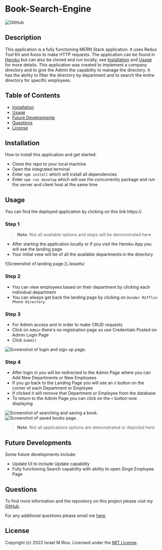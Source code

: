 # Book-Search-Engine
![GitHub](https://img.shields.io/badge/license-MIT-orange?style=for-the-badge)

## Description
This application is a fully functioning MERN Stack application. It uses Redux Tool Kit and Axios to make HTTP requests. The application can be found in [Heroku](https://) but can also be cloned and run locally, see [Installation](#installation) and [Usage](#usage) for more details. This application was created to implement a company directory and to give the Admin the capability to manage the directory. It has the ability to filter the directory by department and to search the entire directory for specific employees.

## Table of Contents
- [Installation](#installation)
- [Usage](#usage)
- [Future Developments](#FutureDevelopments)
- [Questions](#questions)
- [License](##license)

## Installation

How to install this application and get started:

* Clone the repo to your local machine
* Open the integrated terminal
* Enter `npm install` which will install all dependencies
* Enter `npm run develop` which will use the concurrently package and run the server and client host at the same time

## Usage
You can find the deployed application by clicking on this link https://.

### Step 1
> **Note**: Not all available options and steps will be demonstrated here
* After starting the application locally or if you visit the Heroku App you will see the landing page
* Your initial view will be of all the available departments in the directory

![Screenshot of landing page.](./assets/

### Step 2
* You can view employees based on their department by clicking each individual department
* You can always get back the landing page by clicking on `Dunder Mifflin Phone Directory`

### Step 3
* For Admin access and in order to make CRUD requests
* Click on `Admin` there's no registration page so use Credentials Posted on Admin Login Page
* Click `Submit`

![Screenshot of login and sign up page.](./assets/)

### Step 4
* After login in you will be redirected to the Admin Page where you can Add New Departments or New Employees
* If you go back to the Landing Page you will see an `X` button on the corner of each Department or Employee
* If clicked it will remove that Department or Employee from the database
* To return to the Admin Page you can click on the `+` button now displaying

![Screenshot of searching and saving a book.](./assets/)
![Screenshot of saved books page.](./assets/)
> **Note**: Not all applications options are demonstrated or depicted here

## Future Developments
Some future developments include:
* Update UI to include Update capability
* Fully functioning Search capability with ability to open Singe Employee Page

## Questions
To find more information and the repository on this project please visit my [GitHub](https://github.com/israelmrios).

For any additional questions please email me [here](mailto:israelm.riosjr@gmail.com).

## License
Copyright (c) 2022 Israel M Rios.
Licensed under the [MIT License](LICENSE).
